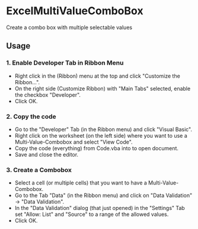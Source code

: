 # ExcelMultiValueComboBox
Create a combo box with multiple selectable values

## Usage
### 1. Enable Developer Tab in Ribbon Menu
- Right click in the (Ribbon) menu at the top and click "Customize the Ribbon...".
- On the right side (Customize Ribbon) with "Main Tabs" selected, enable the checkbox "Developer".
- Click OK.
### 2. Copy the code
- Go to the "Developer" Tab (in the Ribbon menu) and click "Visual Basic".
- Right click on the worksheet (on the left side) where you want to use a Multi-Value-Combobox and select "View Code".
- Copy the code (everything) from Code.vba into to open document.
- Save and close the editor.
### 3. Create a Combobox
- Select a cell (or multiple cells) that you want to have a Multi-Value-Combobox.
- Go to the Tab "Data" (in the Ribbon menu) and click on "Data Validation" -> "Data Validation".
- In the "Data Validation" dialog (that just opened) in the "Settings" Tab set "Allow: List" and "Source" to a range of the allowed values.
- Click OK.
